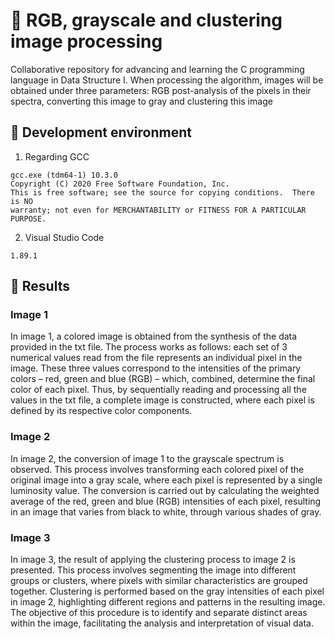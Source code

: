 # 📄 RGB, grayscale and clustering image processing
Collaborative repository for advancing and learning the C programming language in Data Structure I.
When processing the algorithm, images will be obtained under three parameters: RGB post-analysis of the pixels in their spectra,
converting this image to gray and clustering this image

## :link: Development environment
1. Regarding GCC
```
gcc.exe (tdm64-1) 10.3.0
Copyright (C) 2020 Free Software Foundation, Inc.
This is free software; see the source for copying conditions.  There is NO
warranty; not even for MERCHANTABILITY or FITNESS FOR A PARTICULAR PURPOSE.
```
2. Visual Studio Code
```
1.89.1
```

## :link: Results
### Image 1
In image 1, a colored image is obtained from the synthesis of the data provided in the txt file. The process works as follows: each set of 3 numerical values ​​read from the file represents an individual pixel in the image. These three values ​​correspond to the intensities of the primary colors – red, green and blue (RGB) – which, combined, determine the final color of each pixel. Thus, by sequentially reading and processing all the values ​​in the txt file, a complete image is constructed, where each pixel is defined by its respective color components.

### Image 2
In image 2, the conversion of image 1 to the grayscale spectrum is observed. This process involves transforming each colored pixel of the original image into a gray scale, where each pixel is represented by a single luminosity value. The conversion is carried out by calculating the weighted average of the red, green and blue (RGB) intensities of each pixel, resulting in an image that varies from black to white, through various shades of gray.

### Image 3
In image 3, the result of applying the clustering process to image 2 is presented. This process involves segmenting the image into different groups or clusters, where pixels with similar characteristics are grouped together. Clustering is performed based on the gray intensities of each pixel in image 2, highlighting different regions and patterns in the resulting image. The objective of this procedure is to identify and separate distinct areas within the image, facilitating the analysis and interpretation of visual data.
